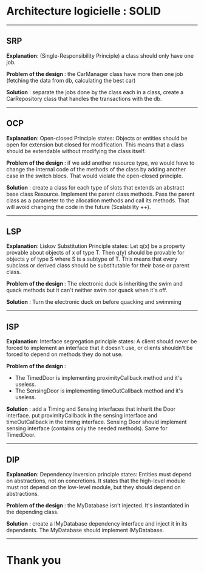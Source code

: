 # Architecture logicielle : SOLID
************
## SRP
<b>Explanation</b>: (Single-Responsibility Principle)
 a class should only have one job.

<b>Problem of the design </b>: the CarManager class have more then one job (fetching the data from db, calculating the best car)

<b>Solution</b> : separate the jobs done by the class each in a class, create a CarRepository class that handles the transactions with the db.
***********
## OCP
<b>Explanation</b>: Open-closed Principle states: Objects or entities should be open for extension but closed for modification.
This means that a class should be extendable without modifying the class itself.

<b>Problem of the design </b>: if we add another resource type, we would have to change the internal code of the methods of the class by adding another case in the switch blocs. That would violate the open-closed principle.

<b>Solution</b> : create a class for each type of slots that extends an abstract base class Resource. Implement the parent class methods. Pass the parent class as a parameter to the allocation methods and call its methods. That will avoid changing the code in the future (Scalability ++).  
***********

## LSP
<b>Explanation</b>: Liskov Substitution Principle states: Let q(x) be a property provable about objects of x of type T. Then q(y) should be provable for objects y of type S where S is a subtype of T.
This means that every subclass or derived class should be substitutable for their base or parent class.

<b>Problem of the design </b>: The electronic duck is inheriting the swim and quack methods but it can't neither swim nor quack when it's off.

<b>Solution</b> : Turn the electronic duck on before quacking and swimming 
***********

## ISP
<b>Explanation</b>: Interface segregation principle states: A client should never be forced to implement an interface that it doesn’t use, or clients shouldn’t be forced to depend on methods they do not use.

<b>Problem of the design </b>: 
* The TimedDoor is implementing proximityCallback method and it's useless.
* The SensingDoor is implementing timeOutCallback method and it's useless.

<b>Solution</b> : add a Timing and Sensing interfaces that inherit the Door interface. put proximityCallback in the sensing interface and timeOutCallback in the timing interface. Sensing Door should implement sensing interface (contains only the needed methods). Same for TimedDoor.
***********

## DIP

<b>Explanation</b>: Dependency inversion principle states: Entities must depend on abstractions, not on concretions. It states that the high-level module must not depend on the low-level module, but they should depend on abstractions.

<b>Problem of the design </b>: the MyDatabase isn't injected. It's instantiated in the depending class.

<b>Solution</b> : create a IMyDatabase dependency interface and inject it in its dependents. The MyDatabase should implement IMyDatabase.

*********
# Thank you  